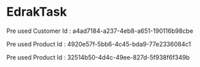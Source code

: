 # EdrakTask
Pre used Customer Id : a4ad7184-a237-4eb8-a651-190116b98cbe

Pre used Product Id : 4920e57f-5bb6-4c45-bda9-77e2336084c1

Pre used Product Id : 32514b50-4d4c-49ee-827d-5f938f6f349b
